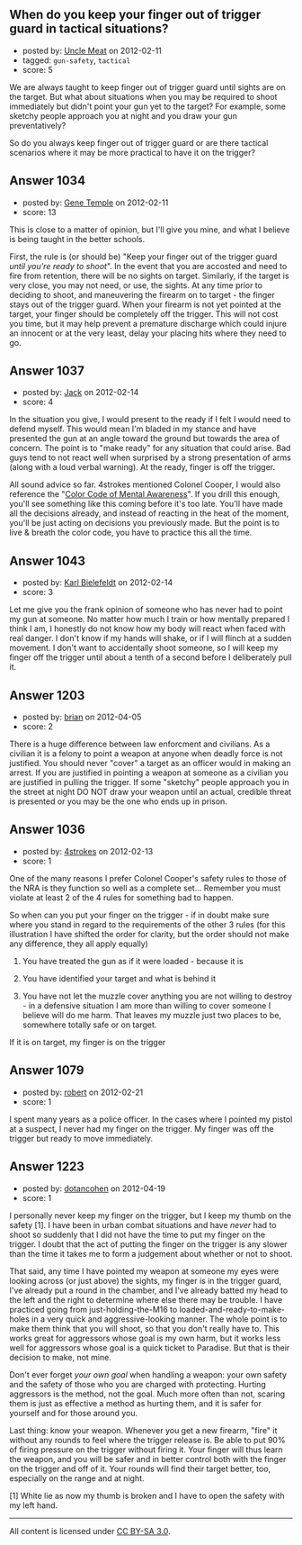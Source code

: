 ## When do you keep your finger out of trigger guard in tactical situations?

- posted by: [Uncle Meat](https://stackexchange.com/users/-1/49-uncle-meat) on 2012-02-11
- tagged: `gun-safety`, `tactical`
- score: 5

We are always taught to keep finger out of trigger guard until sights are on the target. But what about situations when you may be required to shoot immediately but didn't point your gun yet to the target? For example, some sketchy people approach you at night and you draw your gun preventatively? 

So do you always keep finger out of trigger guard or are there tactical scenarios where it may be more practical to have it on the trigger?


## Answer 1034

- posted by: [Gene Temple](https://stackexchange.com/users/-1/254-gene-temple) on 2012-02-11
- score: 13

This is close to a matter of opinion, but I'll give you mine, and what I believe is being taught in the better schools.

First, the rule is (or should be) "Keep your finger out of the trigger guard *until you're ready to shoot*".  In the event that you are accosted and need to fire from retention, there will be no sights on target.  Similarly, if the target is very close, you may not need, or use, the sights.  At any time prior to deciding to shoot, and maneuvering the firearm on to target - the finger stays out of the trigger guard.  When your firearm is not yet pointed at the target, your finger should be completely off the trigger.  This will not cost you time, but it may help prevent a premature discharge which could injure an innocent or at the very least, delay your placing hits where they need to go.


## Answer 1037

- posted by: [Jack](https://stackexchange.com/users/-1/382-jack) on 2012-02-14
- score: 4

<p>In the situation you give, I would present to the ready if I felt I would need to defend myself.  This would mean I'm bladed in my stance and have presented the gun at an angle toward the ground but towards the area of concern.  The point is to "make ready" for any situation that could arise.  Bad guys tend to not react well when surprised by a strong presentation of arms (along with a loud verbal warning).  At the ready, finger is off the trigger.</p>

<p>All sound advice so far.  4strokes mentioned Colonel Cooper, I would also reference the "<a href="http://www.urbanwarfarecenter.com/2010/07/color-code-of-mental-awareness.html" rel="nofollow">Color Code of Mental Awareness</a>".  If you drill this enough, you'll see something like this coming before it's too late.  You'll have made all the decisions already, and instead of reacting in the heat of the moment, you'll be just acting on decisions you previously made.  But the point is to live &amp; breath the color code, you have to practice this all the time.</p>



## Answer 1043

- posted by: [Karl Bielefeldt](https://stackexchange.com/users/-1/288-karl-bielefeldt) on 2012-02-14
- score: 3

Let me give you the frank opinion of someone who has never had to point my gun at someone.  No matter how much I train or how mentally prepared I think I am, I honestly do not know how my body will react when faced with real danger.  I don't know if my hands will shake, or if I will flinch at a sudden movement.  I don't want to accidentally shoot someone, so I will keep my finger off the trigger until about a tenth of a second before I deliberately pull it.  


## Answer 1203

- posted by: [brian](https://stackexchange.com/users/-1/506-brian) on 2012-04-05
- score: 2

There is a huge difference between law enforcment and civilians.  As a civilian it is a felony to point a weapon at anyone when deadly force is not justified.  You should never "cover" a target as an officer would in making an arrest.  If you are justified in pointing a weapon at someone as a civilian you are justified in pulling the trigger.  If some "sketchy" people approach you in the street at night DO NOT draw your weapon until an actual, credible threat is presented or you may be the one who ends up in prison.


## Answer 1036

- posted by: [4strokes](https://stackexchange.com/users/-1/418-4strokes) on 2012-02-13
- score: 1

One of the many reasons I prefer Colonel Cooper's safety rules to those of the NRA is they function so well as a complete set... Remember you must violate at least 2 of the 4 rules for something bad to happen.

So when can you put your finger on the trigger - if in doubt make sure where you stand in regard to the requirements of the other 3 rules (for this illustration I have shifted the order for clarity, but the order should not make any difference, they all apply equally)

1) You have treated the gun as if it were loaded - because it is

4) You have identified your target and what is behind it

2) You have not let the muzzle cover anything you are not willing to destroy - in a defensive situation I am more than willing to cover someone I believe will do me harm. That leaves my muzzle just two places to be, somewhere totally safe or on target.

If it is on target, my finger is on the trigger








## Answer 1079

- posted by: [robert](https://stackexchange.com/users/-1/451-robert) on 2012-02-21
- score: 1

I spent many years as a police officer. In the cases where I pointed my pistol at a suspect, I never had my finger on the trigger. My finger was off the trigger but ready to move immediately.


## Answer 1223

- posted by: [dotancohen](https://stackexchange.com/users/-1/489-dotancohen) on 2012-04-19
- score: 1

I personally never keep my finger on the trigger, but I keep my thumb on the safety [1]. I have been in urban combat situations and have _never_ had to shoot so suddenly that I did not have the time to put my finger on the trigger. I doubt that the act of putting the finger on the trigger is any slower than the time it takes me to form a judgement about whether or not to shoot.

That said, any time I have pointed my weapon at someone my eyes were looking across (or just above) the sights, my finger is in the trigger guard, I've already put a round in the chamber, and I've already batted my head to the left and the right to determine where else there may be trouble. I have practiced going from just-holding-the-M16 to loaded-and-ready-to-make-holes in a very quick and aggressive-looking manner. The whole point is to make them think that you will shoot, so that you don't really have to. This works great for aggressors whose goal is my own harm, but it works less well for aggressors whose goal is a quick ticket to Paradise. But that is their decision to make, not mine.

Don't ever forget _your own goal_ when handling a weapon: your own safety and the safety of those who you are charged with protecting. Hurting aggressors is the method, not the goal. Much more often than not, scaring them is just as effective a method as hurting them, and it is safer for yourself and for those around you.

Last thing: know your weapon. Whenever you get a new firearm, "fire" it without any rounds to feel where the trigger release is. Be able to put 90% of firing pressure on the trigger without firing it. Your finger will thus learn the weapon, and you will be safer and in better control both with the finger on the trigger and off of it. Your rounds will find their target better, too, especially on the range and at night.

[1] White lie as now my thumb is broken and I have to open the safety with my left hand.



---

All content is licensed under [CC BY-SA 3.0](https://creativecommons.org/licenses/by-sa/3.0/).
